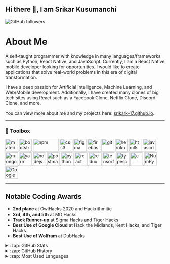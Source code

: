 ## Hi there 👋, I am Srikar Kusumanchi
![GitHub followers](https://img.shields.io/github/followers/Srikark-17?style=social)

# About Me
A self-taught programmer with knowledge in many languages/frameworks such as Python, React Native, and JavaScript. Currently, I am a React Native mobile developer looking for opportunities. I would like to create applications that solve real-world problems in this era of digital transformation.

I have a deep passion for Artificial Intelligence, Machine Learning, and Web/Mobile development. Additionally, I have created many clones of big tech sites using React such as a Facebook Clone, Netflix Clone, Discord Clone, and more.

You can view more about me and my projects here: <a href="https://srikark-17.github.io">srikark-17.github.io</a>.

---

<h3 align="left">🧰  Toolbox</h3>
</a> <a href="https://material-ui.com" target="_blank"> <img src="https://material-ui.com/static/logo.png" alt="material-ui" width="40" height="40"/> </a> <a href="https://getbootstrap.com" target="_blank"> <img src="https://www.vectorlogo.zone/logos/getbootstrap/getbootstrap-icon.svg" alt="bootstrap" width="40" height="40"/> </a> <a href="https://www.npmjs.com" target="_blank"> <img src="https://www.vectorlogo.zone/logos/npmjs/npmjs-ar21.svg" alt="npm" width="80" height="40"/> </a> <a href="https://www.w3schools.com/css/" target="_blank"> <img src="https://i.pinimg.com/originals/a3/2f/83/a32f83aa2c675058e4a05a0fd4da05eb.png" alt="css3" width="40" height="40"/> </a> <a href="https://www.figma.com/" target="_blank"> <img src="https://www.vectorlogo.zone/logos/figma/figma-icon.svg" alt="figma" width="40" height="40"/> </a> <a href="https://firebase.google.com/" target="_blank"> <img src="https://www.vectorlogo.zone/logos/firebase/firebase-icon.svg" alt="firebase" width="40" height="40"/> </a> <a href="https://git-scm.com/" target="_blank"> <img src="https://www.vectorlogo.zone/logos/git-scm/git-scm-icon.svg" alt="git" width="40" height="40"/> </a> <a href="https://heroku.com" target="_blank"> <img src="https://www.vectorlogo.zone/logos/heroku/heroku-icon.svg" alt="heroku" width="40" height="40"/> </a> <a href="https://www.w3.org/html/" target="_blank"> <img src="https://www.vectorlogo.zone/logos/w3_html5/w3_html5-icon.svg" alt="html5" width="40" height="40"/> </a> <a href="https://developer.mozilla.org/en-US/docs/Web/JavaScript" target="_blank"> <img src="https://cdn.iconscout.com/icon/free/png-512/javascript-1-225993.png" alt="javascript" width="40" height="40"/> </a> </a> <a href="https://www.mongodb.com/" target="_blank"> <img src="https://www.vectorlogo.zone/logos/mongodb/mongodb-icon.svg" alt="mongodb" width="40" height="40"/> </a> <a href="https://yarnpkg.com" target="_blank"> <img src="https://www.vectorlogo.zone/logos/yarnpkg/yarnpkg-icon.svg" alt="yarn" width="40" height="40"/> </a> <a href="https://nodejs.org" target="_blank"> <img src="https://www.vectorlogo.zone/logos/nodejs/nodejs-icon.svg" alt="nodejs" width="40" height="40"/> </a> <a href="https://postman.com" target="_blank"> <img src="https://www.vectorlogo.zone/logos/getpostman/getpostman-icon.svg" alt="postman" width="40" height="40"/> </a>  <a href="https://www.python.org" target="_blank"> <img src="https://www.vectorlogo.zone/logos/python/python-icon.svg" alt="python" width="40" height="40"/> </a> <a href="https://reactjs.org/" target="_blank"> <img src="https://www.vectorlogo.zone/logos/reactjs/reactjs-icon.svg" alt="react" width="40" height="40"/> </a> <a href="https://redux.js.org" target="_blank"> <img src="https://cdn.iconscout.com/icon/free/png-256/redux-283024.png" alt="redux" width="40" height="40"/> </a> <a href="https://www.tensorflow.org" target="_blank"> <img src="https://www.vectorlogo.zone/logos/tensorflow/tensorflow-icon.svg" alt="tensorflow" width="40" height="40"/> </a> <a href="https://www.typescriptlang.org/" target="_blank"> <img src="https://www.vectorlogo.zone/logos/typescriptlang/typescriptlang-icon.svg" alt="typescript" width="40" height="40"/> </a> <a href="https://en.wikipedia.org/wiki/C_(programming_language)" target="_blank"> <img src="https://img.icons8.com/color/452/c-programming.png" alt="c" width="40" height="40"/> </a>  <a href="https://numpy.org" target="_blank"> <img src="https://www.vectorlogo.zone/logos/numpy/numpy-icon.svg" alt="NumPy" width="40" height="40"/> </a> <a href="https://cloud.google.com" target="_blank"> <img src="https://www.vectorlogo.zone/logos/google_cloud/google_cloud-icon.svg" alt="Google Cloud" width="40" height="40"/> </a>

---

## Notable Coding Awards
* **2nd place** at OwlHacks 2020 and Hackrithmitic
* **3rd, 4th, and 5th** at MD Hacks
* **Track Runner-up** at Sigma Hacks and Tiger Hacks
* **Best Use of Google Cloud** at Hack the Midlands, Kent Hacks, and Tiger Hacks
* **Best Use of Wolfram** at DubHacks

<div>
<details>
  <summary>:zap: GitHub Stats</summary>

  <img align="left" alt="Srikar's GitHub Stats" src="https://github-readme-stats.codestackr.vercel.app/api?username=Srikark-17&show_icons=true&hide_border=true&dummy=1234" />

</details>
</div>
<div>
<details>
  <summary>:zap: GitHub History</summary>
  <p><img align="center" src="https://github-readme-streak-stats.herokuapp.com/?user=Srikark-17&dummy=123" alt="Srikark-17" /></p>

</details>
</div>
<div>
<details>
  <summary>:zap: Most Used Languages</summary>

<p><img align="left" src="https://github-readme-stats.vercel.app/api/top-langs?username=Srikark-17&show_icons=true&locale=en&layout=compact&dummy=1234" alt="Srikark-17" /></p>
</details>
</div>
<!--
**Srikark-17/Srikark-17 is a ✨ _special_ ✨ repository because its `README.md` (this file) appears on your GitHub profile.

Here are some ideas to get you started:

- 🔭 I’m currently working on creating code that can be helpful to thousands, hopefully millions
- 🌱 I’m currently learning Full Stack Development
- 👯 I’m looking to collaborate on ...
- 🤔 I’m looking for help with ...
- 💬 Ask me about ...
- 📫 How to reach me: ...
- 😄 Pronouns: ...
- ⚡ Fun fact: ...
-->
